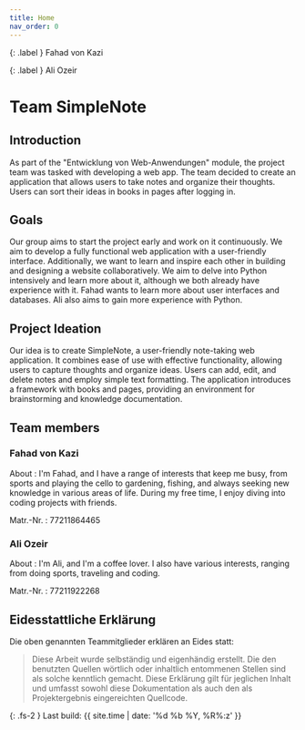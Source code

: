 ```yaml
---
title: Home
nav_order: 0
---
```


{: .label }
Fahad von Kazi

{: .label }
Ali Ozeir

# Team SimpleNote

## Introduction
As part of the "Entwicklung von Web-Anwendungen" module, the project team was tasked with developing a web app. The team decided to create an application that allows users to take notes and organize their thoughts. Users can sort their ideas in books in pages after logging in. 

## Goals
Our group aims to start the project early and work on it continuously. We aim to develop a fully functional web application with a user-friendly interface. Additionally, we want to learn and inspire each other in building and designing a website collaboratively. We aim to delve into Python intensively and learn more about it, although we both already have experience with it. Fahad wants to learn more about user interfaces and databases. Ali also aims to gain more experience with Python.

## Project Ideation
Our idea is to create SimpleNote, a user-friendly note-taking web application. It combines ease of use with effective functionality, allowing users to capture thoughts and organize ideas. Users can add, edit, and delete notes and employ simple text formatting. The application introduces a framework with books and pages, providing an environment for brainstorming and knowledge documentation.

## Team members

### Fahad von Kazi

About
: I'm Fahad, and I have a range of interests that keep me busy, from sports and playing the cello to gardening, fishing, and always seeking new knowledge in various areas of life. During my free time, I enjoy diving into coding projects with friends.

Matr.-Nr.
: 77211864465

### Ali Ozeir

About
: I'm Ali, and I'm a coffee lover. I also have various interests, ranging from doing sports, traveling and coding.   

Matr.-Nr.
: 77211922268


## Eidesstattliche Erklärung

Die oben genannten Teammitglieder erklären an Eides statt:

> Diese Arbeit wurde selbständig und eigenhändig erstellt. Die den benutzten Quellen wörtlich oder inhaltlich entommenen Stellen sind als solche kenntlich gemacht. Diese Erklärung gilt für jeglichen Inhalt und umfasst sowohl diese Dokumentation als auch den als Projektergebnis eingereichten Quellcode.

{: .fs-2 }
Last build: {{ site.time | date: '%d %b %Y, %R%:z' }}